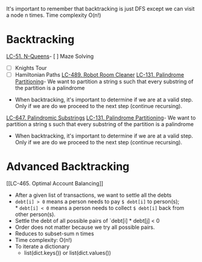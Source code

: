 ---
---
It's important to remember that backtracking is just DFS except we can visit a node n times. Time complexity O(n!)

# Backtracking
[LC-51. N-Queens](</docs/Algos Practice/Leetcode Questions/LC-51. N-Queens.md>)- [ ] Maze Solving 
- [ ] Knights Tour
- [ ] Hamiltonian Paths
[LC-489. Robot Room Cleaner](</docs/Algos Practice/Leetcode Questions/LC-489. Robot Room Cleaner.md>)
[LC-131. Palindrome Partitioning](</docs/Algos Practice/Leetcode Questions/LC-131. Palindrome Partitioning.md>)- We want to partition a string s such that every substring of the partition is a palindrome
- When backtracking, it's important to determine if we are at a valid step. Only if we are do we proceed to the next step (continue recursing).


[LC-647. Palindromic Substrings](</docs/Algos Practice/Leetcode Questions/LC-647. Palindromic Substrings.md>)
[LC-131. Palindrome Partitioning](</docs/Algos Practice/Leetcode Questions/LC-131. Palindrome Partitioning.md>)- We want to partition a string s such that every substring of the partition is a palindrome
- When backtracking, it's important to determine if we are at a valid step. Only if we are do we proceed to the next step (continue recursing).
# Advanced Backtracking
[[LC-465. Optimal Account Balancing]]
- After a given list of transactions, we want to settle all the debts
- `debt[i] > 0` means a person needs to pay `$ debt[i]` to  person(s); * `debt[i] < 0` means a person needs to collect `$ debt[i]` back from other person(s).
- Settle the debt of all possible pairs of `debt[i] * debt[j] < 0
- Order does not matter because we try all possible pairs. 
- Reduces to subset-sum n times
- Time complexity: O(n!)
- To iterate a dictionary 
	- list(dict.keys()) or list(dict.values())

